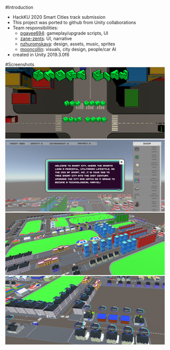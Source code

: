 #Introduction
- HackKU 2020 Smart Cities track submission
- This project was ported to github from Unity collaborations
- Team responsibilities:
  - [pgayee694](https://github.com/pgayee694): gameplay/upgrade scripts, UI
  - [zane-zents](https://github.com/zane-zents): UI, narrative
  - [nzhuromskaya](https://github.com/nzhuromskaya): design, assets, music, sprites
  - [mooncollin](https://github.com/mooncollin): visuals, city design, people/car AI
- created in Unity 2019.3.0f6

#Screenshots
![Main Menu](/screenshots/main_menu.PNG)
![Intro Screen](/screenshots/intro.PNG)
![City View](/screenshots/city_view.PNG)
![Smart Home Upgrade](/screenshots/smart_home_upgrade.PNG)